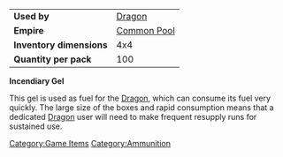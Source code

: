|                          |                                          |
| ------------------------ | ---------------------------------------- |
| **Used by**              | [Dragon](../weapons/Dragon.md)           |
| **Empire**               | [Common Pool](../terminology/Common_Pool.md) |
| **Inventory dimensions** | 4x4                                      |
| **Quantity per pack**    | 100                                      |

**Incendiary Gel**

This gel is used as fuel for the [Dragon](../weapons/Dragon.md), which can
consume its fuel very quickly. The large size of the boxes and rapid
consumption means that a dedicated [Dragon](../weapons/Dragon.md) user will
need to make frequent resupply runs for sustained use.

[Category:Game Items](Category:Game_Items.md)
[Category:Ammunition](Category:Ammunition.md)
